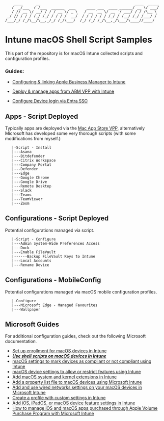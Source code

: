         ____      __                                           ____  _____
       /  _/___  / /___  ______  ___     ____ ___  ____ ______/ __ \/ ___/
       / // __ \/ __/ / / / __ \/ _ \   / __ `__ \/ __ `/ ___/ / / /\__ \ 
     _/ // / / / /_/ /_/ / / / /  __/  / / / / / / /_/ / /__/ /_/ /___/ / 
    /___/_/ /_/\__/\__,_/_/ /_/\___/  /_/ /_/ /_/\__,_/\___/\____//____/  
                                                                      

# Intune macOS Shell Script Samples

This part of the repository is for macOS Intune collected scripts and configuration profiles.

### Guides:
- [Configuring & linking Apple Business Manager to Intune](GUIDE_ABM_to_Intune_Configuration.md)

- [Deploy & manage apps from ABM VPP with Intune](GUIDE_VPP_with_Intune_Configuration.md)

- [Configure Device login via Entra SSO](GUIDE_VPP_with_Intune_Configuration.md)

## Apps - Script Deployed

Typically apps are deployed via the [Mac App Store VPP](https://docs.microsoft.com/en-us/mem/intune/apps/vpp-apps-ios), alternatively Microsoft has developed some very thorough scripts (with some modifications from myself.)

```
   |-Script - Install
   |---Asana
   |---Bitdefender
   |---Citrix Workspace
   |---Company Portal
   |---Defender
   |---Edge
   |---Google Chrome
   |---Google Drive
   |---Remote Desktop
   |---Slack
   |---Teams
   |---TeamViewer
   |---Zoom
```

## Configurations -  Script Deployed

Potential configurations managed via script.

```
   |-Script - Configure
   |---Admin System-Wide Preferences Access
   |---Dock
   |---Enable FileVault
   |------Backup FileVault Keys to Intune
   |---Local Accounts
   |---Rename Device

```

## Configurations - MobileConfig

Potential configurations managed via macOS mobile configuration profiles.

```
   |-Configure
   |---Microsoft Edge - Managed Favourites
   |---Wallpaper

```


## Microsoft Guides
For additional configuration guides, check out the following Microsoft documentation.
- [Set up enrollment for macOS devices in Intune](https://docs.microsoft.com/en-us/mem/intune/enrollment/macos-enroll)
- ***[Use shell scripts on macOS devices in Intune](https://docs.microsoft.com/en-us/mem/intune/apps/macos-shell-scripts)***
- [macOS settings to mark devices as compliant or not compliant using Intune](https://docs.microsoft.com/en-us/mem/intune/protect/compliance-policy-create-mac-os)
- [macOS device settings to allow or restrict features using Intune](https://docs.microsoft.com/en-us/mem/intune/configuration/device-restrictions-macos)
- [Add macOS system and kernel extensions in Intune](https://docs.microsoft.com/en-us/mem/intune/configuration/kernel-extensions-overview-macos)
- [Add a property list file to macOS devices using Microsoft Intune](https://docs.microsoft.com/en-us/mem/intune/configuration/preference-file-settings-macos)
- [Add and use wired networks settings on your macOS devices in Microsoft Intune](https://docs.microsoft.com/en-us/mem/intune/configuration/wired-networks-configure)
- [Create a profile with custom settings in Intune](https://docs.microsoft.com/en-us/mem/intune/configuration/custom-settings-configure)
- [Add iOS, iPadOS, or macOS device feature settings in Intune](https://docs.microsoft.com/en-us/mem/intune/configuration/device-features-configure)
- [How to manage iOS and macOS apps purchased through Apple Volume Purchase Program with Microsoft Intune](https://docs.microsoft.com/en-us/mem/intune/apps/vpp-apps-ios)
